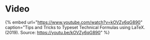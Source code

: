 # Video

{% embed url="https://www.youtube.com/watch?v=kOVZy6qG890" caption="Tips and Tricks to Typeset Technical Formulas using LaTeX. \(2019\). Source: https://youtu.be/kOVZy6qG890" %}

